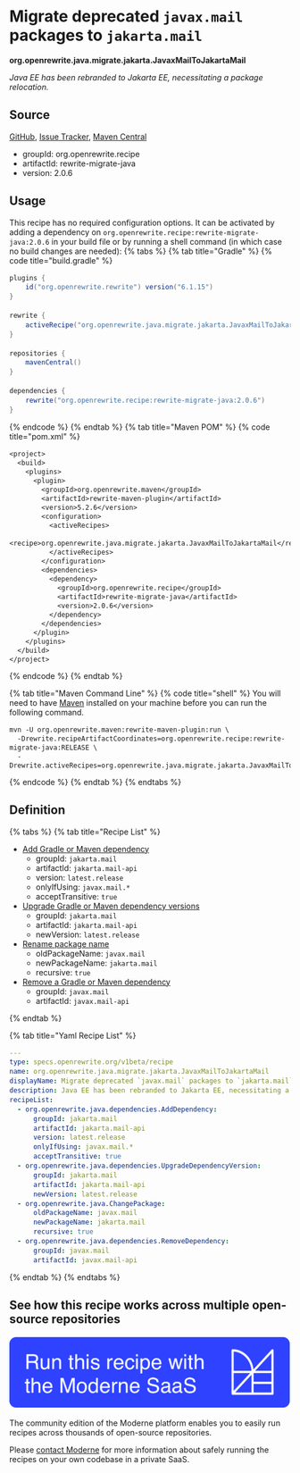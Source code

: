 # Migrate deprecated `javax.mail` packages to `jakarta.mail`

**org.openrewrite.java.migrate.jakarta.JavaxMailToJakartaMail**

_Java EE has been rebranded to Jakarta EE, necessitating a package relocation._

## Source

[GitHub](https://github.com/openrewrite/rewrite-migrate-java/blob/main/src/main/resources/META-INF/rewrite/jakarta-ee-9.yml), [Issue Tracker](https://github.com/openrewrite/rewrite-migrate-java/issues), [Maven Central](https://central.sonatype.com/artifact/org.openrewrite.recipe/rewrite-migrate-java/2.0.6/jar)

* groupId: org.openrewrite.recipe
* artifactId: rewrite-migrate-java
* version: 2.0.6


## Usage

This recipe has no required configuration options. It can be activated by adding a dependency on `org.openrewrite.recipe:rewrite-migrate-java:2.0.6` in your build file or by running a shell command (in which case no build changes are needed): 
{% tabs %}
{% tab title="Gradle" %}
{% code title="build.gradle" %}
```groovy
plugins {
    id("org.openrewrite.rewrite") version("6.1.15")
}

rewrite {
    activeRecipe("org.openrewrite.java.migrate.jakarta.JavaxMailToJakartaMail")
}

repositories {
    mavenCentral()
}

dependencies {
    rewrite("org.openrewrite.recipe:rewrite-migrate-java:2.0.6")
}
```
{% endcode %}
{% endtab %}
{% tab title="Maven POM" %}
{% code title="pom.xml" %}
```markup
<project>
  <build>
    <plugins>
      <plugin>
        <groupId>org.openrewrite.maven</groupId>
        <artifactId>rewrite-maven-plugin</artifactId>
        <version>5.2.6</version>
        <configuration>
          <activeRecipes>
            <recipe>org.openrewrite.java.migrate.jakarta.JavaxMailToJakartaMail</recipe>
          </activeRecipes>
        </configuration>
        <dependencies>
          <dependency>
            <groupId>org.openrewrite.recipe</groupId>
            <artifactId>rewrite-migrate-java</artifactId>
            <version>2.0.6</version>
          </dependency>
        </dependencies>
      </plugin>
    </plugins>
  </build>
</project>
```
{% endcode %}
{% endtab %}

{% tab title="Maven Command Line" %}
{% code title="shell" %}
You will need to have [Maven](https://maven.apache.org/download.cgi) installed on your machine before you can run the following command.

```shell
mvn -U org.openrewrite.maven:rewrite-maven-plugin:run \
  -Drewrite.recipeArtifactCoordinates=org.openrewrite.recipe:rewrite-migrate-java:RELEASE \
  -Drewrite.activeRecipes=org.openrewrite.java.migrate.jakarta.JavaxMailToJakartaMail
```
{% endcode %}
{% endtab %}
{% endtabs %}

## Definition

{% tabs %}
{% tab title="Recipe List" %}
* [Add Gradle or Maven dependency](../../../java/dependencies/adddependency.md)
  * groupId: `jakarta.mail`
  * artifactId: `jakarta.mail-api`
  * version: `latest.release`
  * onlyIfUsing: `javax.mail.*`
  * acceptTransitive: `true`
* [Upgrade Gradle or Maven dependency versions](../../../java/dependencies/upgradedependencyversion.md)
  * groupId: `jakarta.mail`
  * artifactId: `jakarta.mail-api`
  * newVersion: `latest.release`
* [Rename package name](../../../java/changepackage.md)
  * oldPackageName: `javax.mail`
  * newPackageName: `jakarta.mail`
  * recursive: `true`
* [Remove a Gradle or Maven dependency](../../../java/dependencies/removedependency.md)
  * groupId: `javax.mail`
  * artifactId: `javax.mail-api`

{% endtab %}

{% tab title="Yaml Recipe List" %}
```yaml
---
type: specs.openrewrite.org/v1beta/recipe
name: org.openrewrite.java.migrate.jakarta.JavaxMailToJakartaMail
displayName: Migrate deprecated `javax.mail` packages to `jakarta.mail`
description: Java EE has been rebranded to Jakarta EE, necessitating a package relocation.
recipeList:
  - org.openrewrite.java.dependencies.AddDependency:
      groupId: jakarta.mail
      artifactId: jakarta.mail-api
      version: latest.release
      onlyIfUsing: javax.mail.*
      acceptTransitive: true
  - org.openrewrite.java.dependencies.UpgradeDependencyVersion:
      groupId: jakarta.mail
      artifactId: jakarta.mail-api
      newVersion: latest.release
  - org.openrewrite.java.ChangePackage:
      oldPackageName: javax.mail
      newPackageName: jakarta.mail
      recursive: true
  - org.openrewrite.java.dependencies.RemoveDependency:
      groupId: javax.mail
      artifactId: javax.mail-api

```
{% endtab %}
{% endtabs %}

## See how this recipe works across multiple open-source repositories

[![Moderne Link Image](/.gitbook/assets/ModerneRecipeButton.png)](https://app.moderne.io/recipes/org.openrewrite.java.migrate.jakarta.JavaxMailToJakartaMail)

The community edition of the Moderne platform enables you to easily run recipes across thousands of open-source repositories.

Please [contact Moderne](https://moderne.io/product) for more information about safely running the recipes on your own codebase in a private SaaS.
